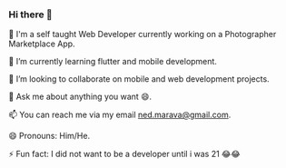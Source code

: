 ### Hi there 👋

📝 I'm a self taught Web Developer currently working on a Photographer Marketplace App.

🌱 I’m currently learning flutter and mobile development.

👯 I’m looking to collaborate on mobile and web development projects.

💬 Ask me about anything you want 😄.

📫 You can reach me via my email ned.marava@gmail.com. 

😄 Pronouns: Him/He.

⚡ Fun fact: I did not want to be a developer until i was 21 😂😂

